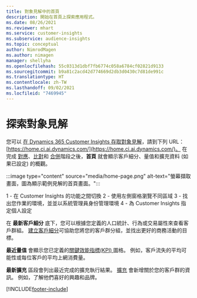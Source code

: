 ```yaml
---
title: 對象見解中的首頁
description: 開始在首頁上探索應用程式。
ms.date: 08/26/2021
ms.reviewer: mhart
ms.service: customer-insights
ms.subservice: audience-insights
ms.topic: conceptual
author: NimrodMagen
ms.author: nimagen
manager: shellyha
ms.openlocfilehash: 55c0313d1dbf7fb6774c058a6784cf02821d9133
ms.sourcegitcommit: b9a81c2acd42d774669d2db3d0430c7d81de991c
ms.translationtype: HT
ms.contentlocale: zh-TW
ms.lasthandoff: 09/02/2021
ms.locfileid: "7469945"
---
```

# <a name="explore-audience-insights"></a>探索對象見解

您可以 [在 Dynamics 365 Customer Insights 存取對象見解](https://home.ci.ai.dynamics.com/)，請到下列 URL：[https://home.ci.ai.dynamics.com/](https://home.ci.ai.dynamics.com/)。
在完成 [對應](map-entities.md)、[比對](match-entities.md)和 [合併](merge-entities.md)階段之後，**首頁** 就會顯示客戶細分、量值和擴充資料 (如果已設定) 的概觀。

:::image type="content" source="media/home-page.png" alt-text="螢幕擷取畫面，圖為顯示範例見解的首頁畫面。":::

1 - 在 Customer Insights 的功能之間切換 2 - 使用左側窗格瀏覽不同區域 3 - 找出您作業的環境，並並以系統管理員身份管理環境 4 - 為 Customer Insights 指定個人設定

在 **最新客戶細分** 底下，您可以根據您定義的人口統計、行為或交易屬性來查看客戶群組。 [建立客戶細分](segments.md)可協助您將您的客戶群分組，並找出更好的商務活動的目標。

**最近量值** 會顯示您已定義的[關鍵效能指標(KPI) ](measures.md)圖格。 例如，客戶流失的平均可能性或每位客戶的平均上網消費量。

**最新擴充** 區段會列出最近完成的擴充執行結果。 [擴充](enrichment-hub.md) 會新增關於您的客戶群的資訊。 例如，了解他們喜好的興趣和品牌。

[!INCLUDE[footer-include](../includes/footer-banner.md)]